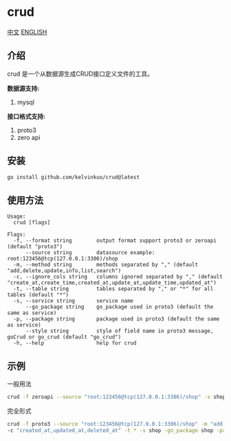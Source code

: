 # crud

[中文](https://github.com/kelvinkuo/crud/README_CHINESE.md)
[ENGLISH](https://github.com/kelvinkuo/crud)

## 介绍
crud 是一个从数据源生成CRUD接口定义文件的工具。

**数据源支持:**
1. mysql

**接口格式支持:**
1. proto3
2. zero api

## 安装
```bash
go install github.com/kelvinkuo/crud@latest
```

## 使用方法

```
Usage:
  crud [flags]

Flags:
  -f, --format string        output format support proto3 or zeroapi (default "proto3")
      --source string        datasource example: root:123456@tcp(127.0.0.1:3306)/shop
  -m, --method string        methods separated by "," (default "add,delete,update,info,list,search")
  -c, --ignore_cols string   columns ignored separated by "," (default "create_at,create_time,created_at,update_at,update_time,updated_at")
  -t, --table string         tables separated by "," or "*" for all tables (default "*")
  -s, --service string       service name
      --go_package string    go_package used in proto3 (default the same as service)
  -p, --package string       package used in proto3 (default the same as service)
      --style string         style of field name in proto3 message, goCrud or go_crud (default "go_crud")
  -h, --help                 help for crud
```

## 示例

一般用法
```bash
crud -f zeroapi --source "root:123456@tcp(127.0.0.1:3306)/shop" -s shop > shop.api
```

完全形式
```bash
crud -f proto3 --source "root:123456@tcp(127.0.0.1:3306)/shop" -m "add,delete,update,info,list,search" \
-c "created_at,updated_at,deleted_at" -t * -s shop -go_package shop -package "./shop" --style go_crud > shop_model.proto
```
